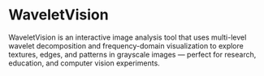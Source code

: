 # WaveletVision
WaveletVision is an interactive image analysis tool that uses multi-level wavelet decomposition and frequency-domain visualization to explore textures, edges, and patterns in grayscale images — perfect for research, education, and computer vision experiments.
